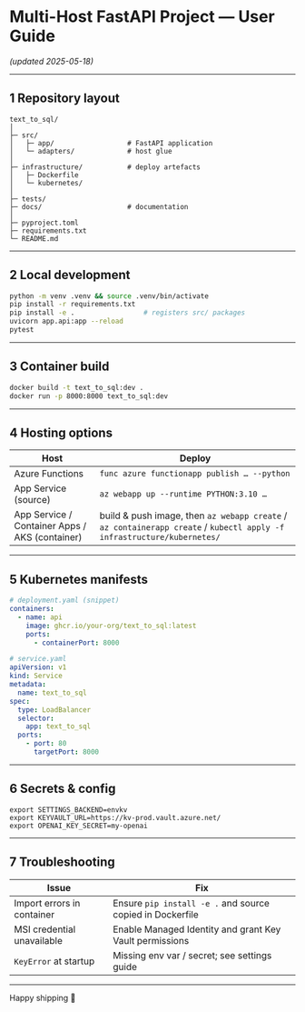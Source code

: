 # Multi-Host **FastAPI** Project — User Guide  
*(updated 2025-05-18)*  

---

## 1 Repository layout

```
text_to_sql/
│
├─ src/
│   ├─ app/                  # FastAPI application
│   └─ adapters/             # host glue
│
├─ infrastructure/           # deploy artefacts
│   ├─ Dockerfile
│   └─ kubernetes/
│
├─ tests/
├─ docs/                     # documentation
│
├─ pyproject.toml
├─ requirements.txt
└─ README.md
```

---

## 2 Local development

```bash
python -m venv .venv && source .venv/bin/activate
pip install -r requirements.txt
pip install -e .                 # registers src/ packages
uvicorn app.api:app --reload
pytest
```

---

## 3 Container build

```bash
docker build -t text_to_sql:dev .
docker run -p 8000:8000 text_to_sql:dev
```

---

## 4 Hosting options

| Host | Deploy |
|------|--------|
| Azure Functions | `func azure functionapp publish … --python` |
| App Service (source) | `az webapp up --runtime PYTHON:3.10 …` |
| App Service / Container Apps / AKS (container) | build & push image, then `az webapp create` / `az containerapp create` / `kubectl apply -f infrastructure/kubernetes/` |

---

## 5 Kubernetes manifests

```yaml
# deployment.yaml (snippet)
containers:
  - name: api
    image: ghcr.io/your-org/text_to_sql:latest
    ports:
      - containerPort: 8000
```

```yaml
# service.yaml
apiVersion: v1
kind: Service
metadata:
  name: text_to_sql
spec:
  type: LoadBalancer
  selector:
    app: text_to_sql
  ports:
    - port: 80
      targetPort: 8000
```

---

## 6 Secrets & config

```
export SETTINGS_BACKEND=envkv
export KEYVAULT_URL=https://kv-prod.vault.azure.net/
export OPENAI_KEY_SECRET=my-openai
```

---

## 7 Troubleshooting

| Issue | Fix |
|-------|-----|
| Import errors in container | Ensure `pip install -e .` and source copied in Dockerfile |
| MSI credential unavailable | Enable Managed Identity and grant Key Vault permissions |
| `KeyError` at startup | Missing env var / secret; see settings guide |

---

Happy shipping 🚀

